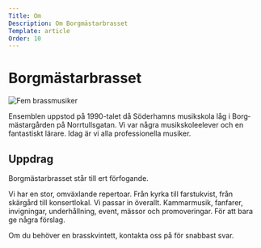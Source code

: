 ```yaml
---
Title: Om
Description: Om Borgmästarbrasset
Template: article
Order: 10
---
```


# Borgmästarbrasset

![Fem brassmusiker](%assets_url%/img/BoMB.jpg#right "Borgmästarbrasset")

Ensemblen uppstod på 1990-talet då Söderhamns musikskola låg i Borg­mästar­gården på
Norrtulls­gatan. Vi var några musikskoleelever och en fantastiskt lärare. Idag är
vi alla professionella musiker.

## Uppdrag

Borgmästarbrasset står till ert förfogande.

Vi har en stor, omväxlande repertoar. Från kyrka till farstukvist,
från skärgård till konsertlokal. Vi passar in överallt.
Kammarmusik, fanfarer, invigningar, underhållning, event, mässor
och promoveringar. För att bara ge några förslag.

Om du behöver en brasskvintett, kontakta oss på
<span id="info"></span> för snabbast svar.
